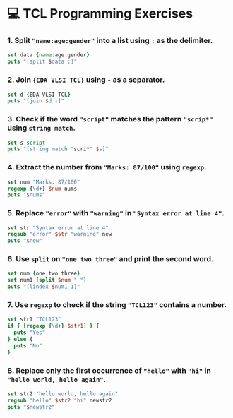 # 💻 TCL Programming Exercises

### 1. Split `"name:age:gender"` into a list using `:` as the delimiter.
```tcl
set data {name:age:gender}
puts "[split $data :]"
```

### 2. Join `{EDA VLSI TCL}` using `-` as a separator.
```tcl
set d {EDA VLSI TCL}
puts "[join $d -]"
```

### 3. Check if the word `"script"` matches the pattern `"scrip*"` using `string match`.
```tcl
set s script
puts "[string match "scri*" $s]"
```

### 4. Extract the number from `"Marks: 87/100"` using `regexp`.
```tcl
set num "Marks: 87/100"
regexp {\d+} $num nums
puts "$nums"
```

### 5. Replace `"error"` with `"warning"` in `"Syntax error at line 4"`.
```tcl
set str "Syntax error at line 4"
regsub "error" $str "warning" new
puts "$new"
```

### 6. Use `split` on `"one two three"` and print the second word.
```tcl
set num {one two three}
set num1 [split $num " "]
puts "[lindex $num1 1]"
```

### 7. Use `regexp` to check if the string `"TCL123"` contains a number.
```tcl
set str1 "TCL123"
if { [regexp {\d+} $str1] } {
  puts "Yes"
} else {
  puts "No"
}
```

### 8. Replace only the first occurrence of `"hello"` with `"hi"` in `"hello world, hello again"`.
```tcl
set str2 "hello world, hello again"
regsub "hello" $str2 "hi" newstr2
puts "$newstr2"
```


